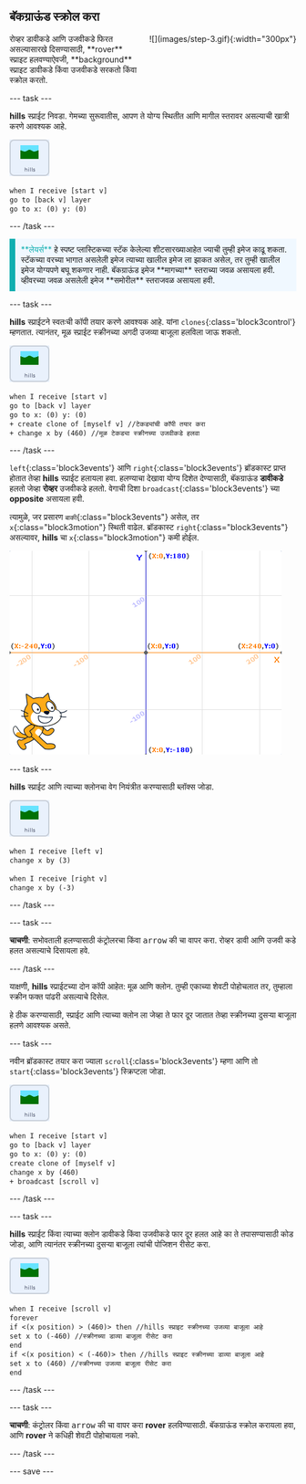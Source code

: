 ## बॅकग्राऊंड स्क्रोल करा

<div style="display: flex; flex-wrap: wrap">
<div style="flex-basis: 200px; flex-grow: 1; margin-right: 15px;">
रोव्हर डावीकडे आणि उजवीकडे फिरत असल्यासारखे दिसण्यासाठी, **rover** स्प्राइट हलवण्याऐवजी, **background** स्प्राइट डावीकडे किंवा उजवीकडे सरकतो किंवा स्क्रोल करतो.
</div>
<div>
![](images/step-3.gif){:width="300px"}
</div>
</div>

--- task ---

**hills** स्प्राईट निवडा. गेमच्या सुरूवातीस, आपण ते योग्य स्थितीत आणि मागील स्तरावर असल्याची खात्री करणे आवश्यक आहे.

![hills स्प्राईट.](images/hills-sprite.png)

```blocks3
when I receive [start v]
go to [back v] layer
go to x: (0) y: (0)
```

--- /task ---

<p style="border-left: solid; border-width:10px; border-color: #0faeb0; background-color: aliceblue; padding: 10px;">
<span style="color: #0faeb0">**लेयर्स**</span> हे स्पष्ट प्लास्टिकच्या स्टॅक केलेल्या शीटसारख्याआहेत ज्याची तुम्ही इमेज काढू शकता. स्टॅकच्या वरच्या भागात असलेली इमेज त्याच्या खालील इमेज ला झाकत असेल, तर तुम्ही खालील इमेज योग्यपणे बघू शकणार नाही. बॅकग्राऊंड इमेज **मागच्या** स्तराच्या जवळ असायला हवी. व्हीवरच्या जवळ असलेली इमेज **समोरील** स्तराजवळ असायला हवी.
</p>

--- task ---

**hills** स्प्राईटने स्वतःची कॉपी तयार करणे आवश्यक आहे. यांना `clones`{:class='block3control'} म्हणतात. त्यानंतर, मूळ स्प्राईट स्क्रीनच्या अगदी उजव्या बाजूला हलविला जाऊ शकतो.

![hills स्प्राईट.](images/hills-sprite.png)

```blocks3
when I receive [start v]
go to [back v] layer
go to x: (0) y: (0)
+ create clone of [myself v] //टेकड्यांची कॉपी तयार करा
+ change x by (460) //मूळ टेकड्या स्क्रीनच्या उजवीकडे हलवा
```

--- /task ---

`left`{:class='block3events'} आणि `right`{:class='block3events'} ब्रॉडकास्ट प्राप्त होतात तेव्हा **hills** स्प्राईट हलायला हवा. हलण्याचा देखावा योग्य दिशेत देण्यासाठी, बॅकग्राऊंड **डावीकडे** हलतो जेव्हा **रोव्हर** उजवीकडे हलतो. वेगाची दिशा `broadcast`{:class='block3events'} च्या **opposite** असायला हवी.

त्यामुळे, जर प्रसारण `बाकी`{:class="block3events"} असेल, तर `x`{:class="block3motion"} स्थिती वाढेल. ब्रॉडकास्ट `right`{:class="block3events"} असल्यावर, **hills** चा `x`{:class="block3motion"} कमी होईल.

![Scratch stage खालच्या उजव्या हाताच्या कोपऱ्यामधील स्प्राईटसह दाखवलेला आहे आणि x y कोऑर्डीनेट सिस्टीम बॅकड्रॉप म्हणून दाखवली आहे.](images/scratch-grid.png)

--- task ---

**hills** स्प्राईट आणि त्याच्या क्लोनचा वेग नियंत्रीत करण्यासाठी ब्लॉक्स जोडा.

![hills स्प्राईट.](images/hills-sprite.png)

```blocks3
when I receive [left v]
change x by (3)

when I receive [right v]
change x by (-3)
```

--- /task ---

--- task ---

**चाचणी**: सभोवताली हलण्यासाठी कंट्रोलरचा किंवा <kbd>arrow</kbd> की चा वापर करा. रोव्हर डावी आणि उजवी कडे हलत असल्याचे दिसायला हवे.

--- /task ---

याक्षणी, **hills** स्प्राईटच्या दोन कॉपी आहेत: मूळ आणि क्लोन. तुम्ही एकाच्या शेवटी पोहोचलात तर, तुम्हाला स्क्रीन फक्त पांढरी असल्याचे दिसेल.

हे ठीक करण्यासाठी, स्प्राईट आणि त्याच्या क्लोन ला जेव्हा ते फार दूर जातात तेव्हा स्क्रीनच्या दुसऱ्या बाजूला हलणे आवश्यक असते.

--- task ---

नवीन ब्रॉडकास्ट तयार करा ज्याला `scroll`{:class='block3events'} म्हणा आणि तो `start`{:class='block3events'} स्क्रिप्टला जोडा.

![hills स्प्राईट.](images/hills-sprite.png)

```blocks3
when I receive [start v]
go to [back v] layer
go to x: (0) y: (0)
create clone of [myself v]
change x by (460) 
+ broadcast [scroll v]
```

--- /task ---

--- task ---

**hills** स्प्राईट किंवा त्याच्या क्लोन डावीकडे किंवा उजवीकडे फार दूर हलत आहे का ते तपासण्यासाठी कोड जोडा, आणि त्यानंतर स्क्रीनच्या दुसऱ्या बाजूला त्यांची पोजिशन रीसेट करा.

![hills स्प्राईट.](images/hills-sprite.png)

```blocks3
when I receive [scroll v]
forever
if <(x position) > (460)> then //hills स्प्राइट स्क्रीनच्या उजव्या बाजूला आहे
set x to (-460) //स्क्रीनच्या डाव्या बाजूला रीसेट करा
end
if <(x position) < (-460)> then //hills स्प्राइट स्क्रीनच्या डाव्या बाजूला आहे
set x to (460) //स्क्रीनच्या उजव्या बाजूला रीसेट करा
end
```

--- /task ---

--- task ---

**चाचणी**: कंट्रोलर किंवा <kbd>arrow</kbd> की चा वापर करा **rover** हलविण्यासाठी. बॅकग्राऊंड स्क्रोल करायला हवा, आणि **rover** ने कधिही शेवटी पोहोचायला नको.

--- /task ---

--- save ---
